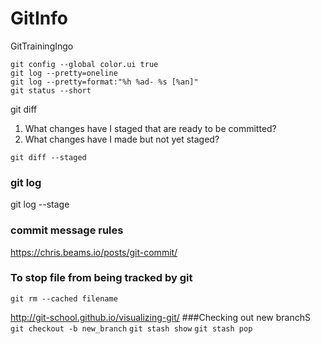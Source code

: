 # GitInfo
GitTrainingIngo
```git
git config --global color.ui true
git log --pretty=oneline
git log --pretty=format:"%h %ad- %s [%an]"
git status --short
```
git diff
1. What changes have I staged that are ready to be committed?
2. What changes have I made but not yet staged?
```git
git diff --staged
```
### git log
git log --stage
### commit message rules
https://chris.beams.io/posts/git-commit/
### To stop file from being tracked by git
```
git rm --cached filename
```
http://git-school.github.io/visualizing-git/
###Checking out new branchS
 `git checkout -b new_branch`
 `git stash show`
 `git stash pop`